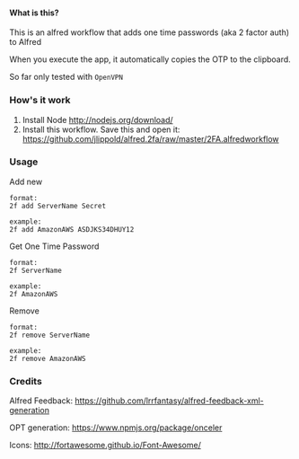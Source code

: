 #### What is this?

This is an alfred workflow that adds one time passwords (aka 2 factor auth) to Alfred

When you execute the app, it automatically copies the OTP to the clipboard.

So far only tested with `OpenVPN` 




### How's it work

1. Install Node http://nodejs.org/download/
2. Install this workflow. Save this and open it: https://github.com/jlippold/alfred.2fa/raw/master/2FA.alfredworkflow

### Usage

Add new

```
format:
2f add ServerName Secret

example:
2f add AmazonAWS ASDJKS34DHUY12
```

Get One Time Password

```
format:
2f ServerName

example:
2f AmazonAWS
```

Remove

```
format:
2f remove ServerName

example:
2f remove AmazonAWS
```


### Credits 

Alfred Feedback: https://github.com/lrrfantasy/alfred-feedback-xml-generation

OPT generation: https://www.npmjs.org/package/onceler

Icons: http://fortawesome.github.io/Font-Awesome/